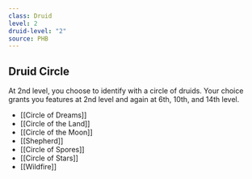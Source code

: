 ```yaml
---
class: Druid
level: 2
druid-level: "2"
source: PHB
---
```


## Druid Circle
At 2nd level, you choose to identify with a circle of druids. Your choice grants you features at 2nd level and again at 6th, 10th, and 14th level.
- [[Circle of Dreams]]
- [[Circle of the Land]]
- [[Circle of the Moon]]
- [[Shepherd]]
- [[Circle of Spores]]
- [[Circle of Stars]]
- [[Wildfire]]
